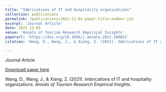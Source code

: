 ```yaml
---
title: "Imbrications of IT and hospitality organizations"
collection: publications
permalink: /publications/2021-11-01-paper-title-number-ja2
excerpt: 'Journal Article'
date: 2021-11-01
venue: 'Annals of Tourism Research Empirical Insights'
paperurl: 'https://doi.org/10.1016/j.annale.2021.100021'
citation: 'Wang, D., Wang, J., & Xiang, Z. (2021). Imbrications of IT and hospitality organizations. <i>Annals of Tourism Research Empirical Insights</i>.'

---
```

Journal Article

[Download paper here](https://doi.org/10.1016/j.annale.2021.100021)

Wang, D., Wang, J., & Xiang, Z. (2021). Imbrications of IT and hospitality organizations. <i>Annals of Tourism Research Empirical Insights</i>.
